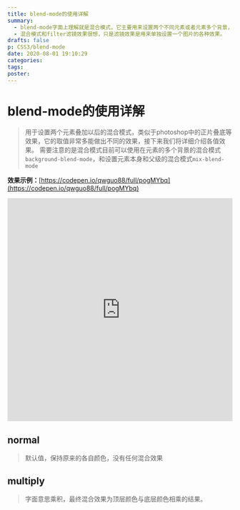 ```yaml
---
title: blend-mode的使用详解
summary:
  - blend-mode字面上理解就是混合模式，它主要用来设置两个不同元素或者元素多个背景，背景图叠加以后用什么样的滤镜模式来显示叠加部分的效果，类似于Photoshop中的图层的模式
  - 混合模式和filter滤镜效果很想，只是滤镜效果是用来单独设置一个图片的各种效果。
drafts: false
p: CSS3/blend-mode
date: 2020-08-01 19:10:29
categories:
tags:
poster:
---
```


# blend-mode的使用详解
> 用于设置两个元素叠加以后的混合模式，类似于photoshop中的正片叠底等效果，它的取值非常多能做出不同的效果，接下来我们将详细介绍各值效果。
> 需要注意的是混合模式目前可以使用在元素的多个背景的混合模式`background-blend-mode`，和设置元素本身和父级的混合模式`mix-blend-mode`

**效果示例：**[https://codepen.io/qwguo88/full/pogMYbq](https://codepen.io/qwguo88/full/pogMYbq)

<iframe height="500" style="width: 100%;" scrolling="no" title="blend-mode" src="https://codepen.io/qwguo88/embed/pogMYbq?height=500&theme-id=30742&default-tab=result" frameborder="no" loading="lazy" allowtransparency="true" allowfullscreen="true">
  See the Pen <a href='https://codepen.io/qwguo88/pen/pogMYbq'>blend-mode</a> by qwguo
  (<a href='https://codepen.io/qwguo88'>@qwguo88</a>) on <a href='https://codepen.io'>CodePen</a>.
</iframe>

## normal
> 默认值，保持原来的各自颜色，没有任何混合效果

## multiply
> 字面意思乘积，最终混合效果为顶层颜色与底层颜色相乘的结果。


